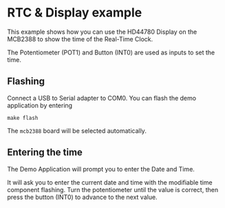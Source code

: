 # RTC & Display example

This example shows how you can use the HD44780 Display on the MCB2388 to show
the time of the Real-Time Clock.

The Potentiometer (POT1) and Button (INT0) are used as inputs to set the time.

## Flashing

Connect a USB to Serial adapter to COM0.
You can flash the demo application by entering

    make flash

The `mcb2388` board will be selected automatically.

## Entering the time

The Demo Application will prompt you to enter the Date and Time.

It will ask you to enter the current date and time with the modifiable time
component flashing.
Turn the potentiometer until the value is correct, then press the button (INT0)
to advance to the next value.
